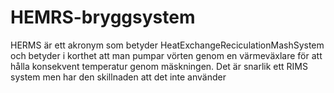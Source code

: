 HEMRS-bryggsystem
=================

HERMS är ett akronym som betyder HeatExchangeReciculationMashSystem och betyder i korthet att man pumpar vörten genom en värmeväxlare för att hålla konsekvent temperatur genom mäskningen. Det är snarlik ett RIMS system men har den skillnaden att det inte använder 
